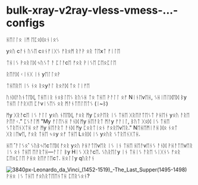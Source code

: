 # bulk-xray-v2ray-vless-vmess-...-configs

ᚺᛖᛚᛚᛟ ᛁᛗ ᛖᛈᛟᛞᛟᚾᛁᛟᛊ

yᛟᚢ cᚨᚾ ᚢᛊᛖ cᛟᚾᚠᛁᚷᛊ ᚠᚱᛟᛗ ᚱᚨᚹ ᛟᚱ ᛏᛖxᛏ ᚠᛁᛚᛖ

ᛏᚺᛁᛊ ᚹᛟᚱᛚᛞ ᛃᚢᛊᛏ ᚨ ᛈᛚᚨcᛖ ᚠᛟᚱ ᚹᛁᛊᛖ ᛈᛖᛟᛈᛚᛖ

ᚱᛖᚨᛞ ᚲᛁᚾᚷ ᛁᚾ yᛖᛚᛚᛟᚹ

ᛏᚺᛖᚱᛖ ᛁᛊ ᚾᛟ ᚱᛟyᚨᛚ ᚱᛟᚨᛞ ᛏᛟ  ᛚᛁᚠᛖ

ᚢᚾᛞᚨᚢᚾᛏᛖᛞ, ᛏᚺᛖᛁᚱ ᚾᛟᛒᛚᛖᛊ ᚱᚢᛊᚺ ᛏᛟ ᛏᚺᛖ ᚹᚨᛚᛚ ᛟᚠ Nᛁᚾᛖvᛖᚺ, ᛊᚺᛁᛖᛚᛞᛖᛞ ᛒy ᛏᚺᛖ
ᛚᚨᚱᚷᛖ ᛈᚨvᛁᛊᛖᛊ ᛟᚱ ᛗᚨᚾᛏᛖᛚᛖᛏᛊ (ᛁ~ᛒ)

ᛗy ᚷᚱᚨcᛖ ᛁᛊ ᚨᛚᛚ yᛟᚢ ᚾᛖᛖᛞ, ᚠᛟᚱ ᛗy ᛈᛟᚹᛖᚱ ᛁᛊ ᛏᚺᛖ ᚷᚱᛖᚨᛏᛖᛊᛏ ᚹᚺᛖᚾ yᛟᚢ ᚨᚱᛖ ᚹᛖᚨᚲ.” ᛈᛊᚨᛚᛗ "My ᚠᛚᛖᛊᚺ ᚨᚾᛞ ᛗy ᚺᛖᚨᚱᛏ ᛗᚨy ᚠᚨᛁᛚ, ᛒᚢᛏ ᚷᛟᛞ ᛁᛊ ᛏᚺᛖ ᛊᛏᚱᛖᚾᚷᛏᚺ ᛟᚠ ᛗy ᚺᛖᚨᚱᛏ ᚨᚾᛞ ᛗy ᛈᛟᚱᛏᛁᛟᚾ ᚠᛟᚱᛖvᛖᚱ." Nᛖᚺᛖᛗᛁᚨᚺ ᛞᛟ ᚾᛟᛏ ᚷᚱᛁᛖvᛖ, ᚠᛟᚱ ᛏᚺᛖ ᛃᛟy ᛟᚠ ᛏᚺᛖ Lᛟᚱᛞ ᛁᛊ yᛟᚢᚱ ᛊᛏᚱᛖᚾᚷᛏᚺ.

ᚺᛖ ˹ᚨᛚᛊᛟ˺ ᛊᚢᛒᛃᛖcᛏᛖᛞ ᚠᛟᚱ yᛟᚢ ᚹᚺᚨᛏᛖvᛖᚱ ᛁᛊ ᛁᚾ ᛏᚺᛖ ᚺᛖᚨvᛖᚾᛊ ᚨᚾᛞ ᚹᚺᚨᛏᛖvᛖᚱ ᛁᛊ ᛟᚾ ᛏᚺᛖ ᛖᚨᚱᛏᚺ—ᚨᛚᛚ ᛒy Hᛁᛊ ᚷᚱᚨcᛖ. ᛊᚢᚱᛖᛚy ᛁᚾ ᛏᚺᛁᛊ ᚨᚱᛖ ᛊᛁᚷᚾᛊ ᚠᛟᚱ ᛈᛖᛟᛈᛚᛖ ᚹᚺᛟ    ᚱᛖᚠᛚᛖcᛏ. ᚺᛟᛚᛚy qᚢᚱᚨᚾ 

![3840px-Leonardo_da_Vinci_(1452-1519)_-_The_Last_Supper_(1495-1498)](https://github.com/Epodonios/bulk-xray-v2ray-vless-vmess-...-configs/assets/158993328/b18b2f02-6dd2-4636-a783-f9aefa2d82d8) ᚹᚺᛟ ᛁᛊ ᛏᚺᛖ ᚠᛟᚢᚱᛏᛖᛖᚾᛏᚺ ᛈᛖᚱᛊᛟᚾ? 


